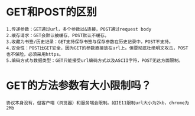 # GET和POST的区别

    1.传递参数：GET通过url，多个参数以&连接，POST通过request body
    2.缓存请求：GET会默认被缓存，POST默认不缓存。
    3.收藏为书签/历史记录：GET支持保存书签与保存参数在历史记录中，POST不支持。
    4.安全性：POST比GET安全，因为GET的参数直接放在url上。但要彻底杜绝明文攻击，POST也不保险，必须采用https。
    5.编码方式与数据类型：GET只能接受url编码方式以及ASCII字符，POST无这方面限制。

# GET的方法参数有大小限制吗？
    协议本身没有，但客户端（浏览器）和服务端会限制。如IE11限制url大小为2kb，chrome为2Mb
